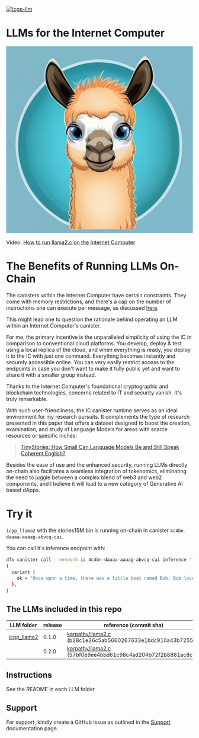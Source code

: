 [![icpp-llm](https://github.com/icppWorld/icpp-llm/actions/workflows/cicd.yml/badge.svg)](https://github.com/icppWorld/icpp-llm/actions/workflows/cicd.yml)

# LLMs for the Internet Computer

![icpp-llm logo](./assets/icpp-llm-logo.png)

Video: [How to run llama2.c on the Internet Computer](https://www.loom.com/share/a065b678df63462fb2f637d1b550b5d2?sid=1aeee693-25c0-4d1f-be0c-8231b53eb742)

# The Benefits of Running LLMs On-Chain

The canisters within the Internet Computer have certain constraints. They come with memory restrictions, and there's a cap on the number of instructions one can execute per message, as discussed [here](https://forum.dfinity.org/t/instruction-limit-is-crushing-me/22070/10?u=icpp).

This might lead one to question the rationale behind operating an LLM within an Internet Computer's canister.

For me, the primary incentive is the unparalleled simplicity of using the IC in comparison to conventional cloud platforms. You develop, deploy & test using a local replica of the cloud, and when everything is ready, you deploy it to the IC with just one command. Everything becomes instantly and securely accessible online. You can very easily restrict access to the endpoints in case you don't want to make it fully public yet and want to share it with a smaller group instead. 

Thanks to the Internet Computer's foundational cryptographic and blockchain technologies, concerns related to IT and security vanish. It's truly remarkable.

With such user-friendliness, the IC canister runtime serves as an ideal environment for my research pursuits. It complements the type of research presented in this paper that offers a dataset designed to boost the creation, examination, and study of Language Models for areas with scarce resources or specific niches:

 > [TinyStories: How Small Can Language Models Be and Still Speak
Coherent English?](https://arxiv.org/pdf/2305.07759.pdf)

Besides the ease of use and the enhanced security, running LLMs directly on-chain also facilitates a seamless integration of tokenomics, eliminating the need to juggle between a complex blend of web3 and web2 components, and I believe it will lead to a new category of Generative AI based dApps.

# Try it

`icpp_llama2` with the stories15M.bin is running on-chain in canister `4c4bn-daaaa-aaaag-abvcq-cai`. 

You can call it's inference endpoint with:

```bash
dfx canister call --network ic 4c4bn-daaaa-aaaag-abvcq-cai inference '(record {prompt = "" : text; steps = 20 : nat64; temperature = 0.8 : float32; topp = 1.0 : float32;})'
(
  variant {
    ok = "Once upon a time, there was a little boat named Bob. Bob loved to float on the water"
  },
)
```


## The LLMs included in this repo

| LLM folder    | release | reference (commit sha)                                                     |
| ------------- | --------| ---------------------------------------------------- |
| [icpp_llama2](https://github.com/icppWorld/icpp-llm/tree/main/icpp_llama2)   | 0.1.0 | [karpathy/llama2.c](https://github.com/karpathy/llama2.c) (b28c1e26c5ab5660267633e1bdc910a43b7255bf) |
|   | 0.2.0 | [karpathy/llama2.c](https://github.com/karpathy/llama2.c) (57bf0e9ee4bbd61c98c4ad204b72f2b8881ac8cd) |


## Instructions

See the README in each LLM folder


## Support

For support, kindly create a GitHub Issue as outlined in the [Support](https://docs.icpp.world/support.html) documentation page.
  